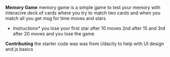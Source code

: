 **Memory Game**
memory game is a simple game to test your memory with interacive deck of cards where you try to match two cards and when you match all you get msg for time moves and stars

* *Instructions**
you lose your first star after 10 moves 2nd after 15 and 3rd after 20 moves and you lose the game

**Contributing**
the starter code was was from Udacity to help with UI design and js basics
